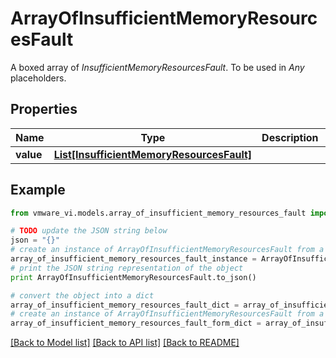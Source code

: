 # ArrayOfInsufficientMemoryResourcesFault

A boxed array of *InsufficientMemoryResourcesFault*. To be used in *Any* placeholders. 

## Properties
Name | Type | Description | Notes
------------ | ------------- | ------------- | -------------
**value** | [**List[InsufficientMemoryResourcesFault]**](InsufficientMemoryResourcesFault.md) |  | 

## Example

```python
from vmware_vi.models.array_of_insufficient_memory_resources_fault import ArrayOfInsufficientMemoryResourcesFault

# TODO update the JSON string below
json = "{}"
# create an instance of ArrayOfInsufficientMemoryResourcesFault from a JSON string
array_of_insufficient_memory_resources_fault_instance = ArrayOfInsufficientMemoryResourcesFault.from_json(json)
# print the JSON string representation of the object
print ArrayOfInsufficientMemoryResourcesFault.to_json()

# convert the object into a dict
array_of_insufficient_memory_resources_fault_dict = array_of_insufficient_memory_resources_fault_instance.to_dict()
# create an instance of ArrayOfInsufficientMemoryResourcesFault from a dict
array_of_insufficient_memory_resources_fault_form_dict = array_of_insufficient_memory_resources_fault.from_dict(array_of_insufficient_memory_resources_fault_dict)
```
[[Back to Model list]](../README.md#documentation-for-models) [[Back to API list]](../README.md#documentation-for-api-endpoints) [[Back to README]](../README.md)



